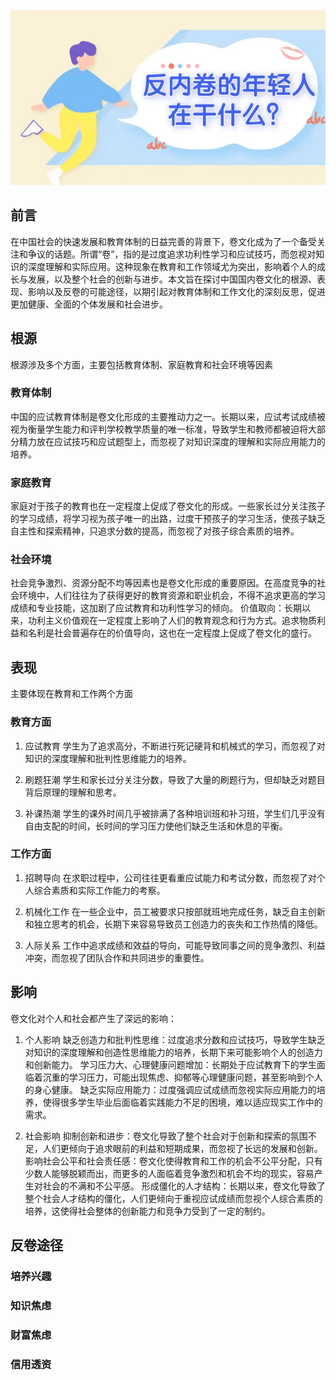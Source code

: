 ![alt text](asserts\001.webp "反内卷手册")
## 前言
在中国社会的快速发展和教育体制的日益完善的背景下，卷文化成为了一个备受关注和争议的话题。所谓“卷”，指的是过度追求功利性学习和应试技巧，而忽视对知识的深度理解和实际应用。这种现象在教育和工作领域尤为突出，影响着个人的成长与发展，以及整个社会的创新与进步。本文旨在探讨中国国内卷文化的根源、表现、影响以及反卷的可能途径，以期引起对教育体制和工作文化的深刻反思，促进更加健康、全面的个体发展和社会进步。

## 根源

根源涉及多个方面，主要包括教育体制、家庭教育和社会环境等因素

### 教育体制
中国的应试教育体制是卷文化形成的主要推动力之一。长期以来，应试考试成绩被视为衡量学生能力和评判学校教学质量的唯一标准，导致学生和教师都被迫将大部分精力放在应试技巧和应试题型上，而忽视了对知识深度的理解和实际应用能力的培养。
### 家庭教育
家庭对于孩子的教育也在一定程度上促成了卷文化的形成。一些家长过分关注孩子的学习成绩，将学习视为孩子唯一的出路，过度干预孩子的学习生活，使孩子缺乏自主性和探索精神，只追求分数的提高，而忽视了对孩子综合素质的培养。
### 社会环境
社会竞争激烈、资源分配不均等因素也是卷文化形成的重要原因。在高度竞争的社会环境中，人们往往为了获得更好的教育资源和职业机会，不得不追求更高的学习成绩和专业技能，这加剧了应试教育和功利性学习的倾向。
价值取向：长期以来，功利主义价值观在一定程度上影响了人们的教育观念和行为方式。追求物质利益和名利是社会普遍存在的价值导向，这也在一定程度上促成了卷文化的盛行。

## 表现

主要体现在教育和工作两个方面

### 教育方面
1. 应试教育
学生为了追求高分，不断进行死记硬背和机械式的学习，而忽视了对知识的深度理解和批判性思维能力的培养。

2. 刷题狂潮
学生和家长过分关注分数，导致了大量的刷题行为，但却缺乏对题目背后原理的理解和思考。
    
3. 补课热潮
学生的课外时间几乎被排满了各种培训班和补习班，学生们几乎没有自由支配的时间，长时间的学习压力使他们缺乏生活和休息的平衡。
### 工作方面

1. 招聘导向
在求职过程中，公司往往更看重应试能力和考试分数，而忽视了对个人综合素质和实际工作能力的考察。

2. 机械化工作
在一些企业中，员工被要求只按部就班地完成任务，缺乏自主创新和独立思考的机会，长期下来容易导致员工创造力的丧失和工作热情的降低。
    
3. 人际关系
工作中追求成绩和效益的导向，可能导致同事之间的竞争激烈、利益冲突，而忽视了团队合作和共同进步的重要性。

## 影响

卷文化对个人和社会都产生了深远的影响：


1. 个人影响
缺乏创造力和批判性思维：过度追求分数和应试技巧，导致学生缺乏对知识的深度理解和创造性思维能力的培养，长期下来可能影响个人的创造力和创新能力。
学习压力大、心理健康问题增加：长期处于应试教育下的学生面临着沉重的学习压力，可能出现焦虑、抑郁等心理健康问题，甚至影响到个人的身心健康。
缺乏实际应用能力：过度强调应试成绩而忽视实际应用能力的培养，使得很多学生毕业后面临着实践能力不足的困境，难以适应现实工作中的需求。

2. 社会影响
抑制创新和进步：卷文化导致了整个社会对于创新和探索的氛围不足，人们更倾向于追求眼前的利益和短期成果，而忽视了长远的发展和创新。
影响社会公平和社会责任感：卷文化使得教育和工作的机会不公平分配，只有少数人能够脱颖而出，而更多的人面临着竞争激烈和机会不均的现实，容易产生对社会的不满和不公平感。
形成僵化的人才结构：长期以来，卷文化导致了整个社会人才结构的僵化，人们更倾向于重视应试成绩而忽视个人综合素质的培养，这使得社会整体的创新能力和竞争力受到了一定的制约。


## 反卷途径

### 培养兴趣

### 知识焦虑

### 财富焦虑

### 信用透资